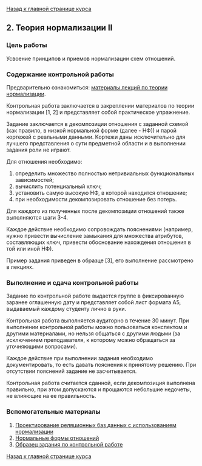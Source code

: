 [Назад к главной странице курса](https://github.com/db-course/syllabus)

## 2. Теория нормализации II

### Цель работы

Усвоение принципов и приемов нормализации схем отношений.

### Содержание контрольной работы

Предварительно ознакомиться: [материалы лекций по теории нормализации](https://guap.aksenov.in/db/lectures/doku.php?id=lectures:lecture3).

Контрольная работа заключается в закреплении материалов по теории нормализации [1, 2] и представляет собой практическое упражнение.

Задание заключается в декомпозиции отношения с заданной схемой (как правило, в низкой нормальной форме (далее - НФ)) и парой кортежей с реальными данными. Кортежи даны исключительно для лучшего представления о сути предметной области и в выполнении задания роли не играют.

Для отношения необходимо:

1. определить множество полностью нетривиальных функциональных зависимостей;
2. вычислить потенциальный ключ;
3. установить самую высокую НФ, в которой находится отношение;
4. при необходимости декомпозировать отношение без потерь.

Для каждого из полученных после декомпозиции отношений также выполняются шаги 3-4.

Каждое действие необходимо сопровождать пояснениями (например, нужно привести вычисление замыкания для множества атрибутов, составляющих ключ, привести обоснование нахождения отношения в той или иной НФ).

Пример задания приведен в образце [3], его выполнение рассмотрено в лекциях.

### Выполнение и сдача контрольной работы

Задание по контрольной работе выдается группе в фиксированную заранее оглашенную дату и представляет собой лист формата А5, выдаваемый каждому студенту лично в руки. 

Контрольная работа выполняется аудиторно в течение 30 минут. При выполнении контрольной работы можно пользоваться конспектом и другими материалами, но нельзя общаться с другими людьми (за исключением преподавателя, к которому можно обращаться за уточняющими вопросами).

Каждое действие при выполнении задания необходимо документировать, то есть давать пояснения к принятому решению. При отсутствии пояснений задание не засчитывается.

Контрольная работа считается сданной, если декомпозиция выполнена правильно, при этом допускаются и прощаются небольшие недочеты, не влияющие на ее правильность.

### Вспомогательные материалы

1. [Проектирование реляционных баз данных с использованием нормализации](http://citforum.ru/database/osbd/glava_23.shtml)
2. [Нормальные формы отношений](http://citforum.ru/database/dblearn/dblearn06.shtml)
3. [Образец задания по контрольной работе](https://www.dropbox.com/s/kirfsqfq5a7lg3g/kr2example.pdf?dl=0)

[Назад к главной странице курса](https://github.com/db-course/syllabus)
